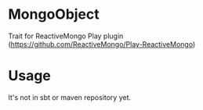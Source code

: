 MongoObject
===========

Trait for ReactiveMongo Play plugin (https://github.com/ReactiveMongo/Play-ReactiveMongo)


Usage
=====

It's not in sbt or maven repository yet.


